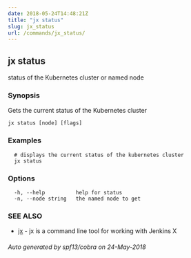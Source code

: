 ```yaml
---
date: 2018-05-24T14:48:21Z
title: "jx status"
slug: jx_status
url: /commands/jx_status/
---
```

## jx status

status of the Kubernetes cluster or named node

### Synopsis

Gets the current status of the Kubernetes cluster

```
jx status [node] [flags]
```

### Examples

```
  # displays the current status of the kubernetes cluster
  jx status
```

### Options

```
  -h, --help          help for status
  -n, --node string   the named node to get 
```

### SEE ALSO

* [jx](/commands/jx/)	 - jx is a command line tool for working with Jenkins X

###### Auto generated by spf13/cobra on 24-May-2018
